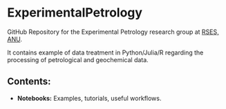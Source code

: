 # ExperimentalPetrology

GitHub Repository for the Experimental Petrology research group at [RSES, ANU](http://rses.anu.edu.au/).

It contains example of data treatment in Python/Julia/R regarding the processing of 
petrological and geochemical data.

## Contents:
* **Notebooks:** Examples, tutorials, useful workflows.
